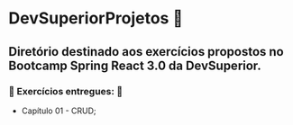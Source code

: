 # DevSuperiorProjetos :rocket:
## Diretório destinado aos exercícios propostos no Bootcamp Spring React 3.0 da DevSuperior.
### :construction: Exercícios entregues: :construction:
- Capítulo 01 - CRUD;
